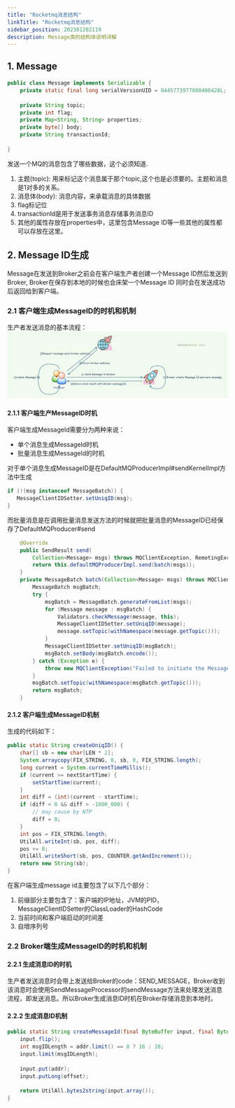 ```yaml
---
title: "Rocketmq消息结构"
linkTitle: "Rocketmq消息结构"
sidebar_position: 202301202119
description: Message类的结构体说明详解
---
```


## 1. Message

```java jxs title="Message"
public class Message implements Serializable {
    private static final long serialVersionUID = 8445773977080406428L;

    private String topic;
    private int flag;
    private Map<String, String> properties;
    private byte[] body;
    private String transactionId;

}
```

发送一个MQ的消息包含了哪些数据，这个必须知道.

1. 主题(topic): 用来标记这个消息属于那个topic,这个也是必须要的。主题和消息是1对多的关系。
2. 消息体(body): 消息内容，来承载消息的具体数据
3. flag标记位
4. transactionId是用于发送事务消息存储事务消息ID
5. 其他的属性存放在properties中，这里包含Message ID等一些其他的属性都可以存放在这里。

## 2. Message ID生成

Message在发送到Broker之前会在客户端生产者创建一个Message ID然后发送到Broker, Broker在保存到本地的时候也会床架一个Message ID 同时会在发送成功后返回给到客户端。

### 2.1 客户端生成MessageID的时机和机制

生产者发送消息的基本流程：
![生产者发送消息的基本流程](https://raw.githubusercontent.com/mxsm/picture/main/rocketmq5/client/producer%E7%94%9F%E4%BA%A7%E8%80%85%E5%8F%91%E9%80%81%E6%B6%88%E6%81%AF%E7%9A%84%E5%9F%BA%E6%9C%AC%E6%B5%81%E7%A8%8B.png)

#### 2.1.1 客户端生产MessageID时机

客户端生成MessageId需要分为两种来说：

- 单个消息生成MessageId时机
- 批量消息生成MessageId的时机

对于单个消息生成MessageID是在DefaultMQProducerImpl#sendKernelImpl方法中生成

```java jxs title="DefaultMQProducerImpl"
if (!(msg instanceof MessageBatch)) {
   MessageClientIDSetter.setUniqID(msg);
}

```

而批量消息是在调用批量消息发送方法的时候就把批量消息的MessageID已经保存了DefaultMQProducer#send

```java jxs title="DefaultMQProducer"
    @Override
    public SendResult send(
        Collection<Message> msgs) throws MQClientException, RemotingException, MQBrokerException, InterruptedException {
        return this.defaultMQProducerImpl.send(batch(msgs));
    }
    private MessageBatch batch(Collection<Message> msgs) throws MQClientException {
        MessageBatch msgBatch;
        try {
            msgBatch = MessageBatch.generateFromList(msgs);
            for (Message message : msgBatch) {
                Validators.checkMessage(message, this);
                MessageClientIDSetter.setUniqID(message);
                message.setTopic(withNamespace(message.getTopic()));
            }
            MessageClientIDSetter.setUniqID(msgBatch);
            msgBatch.setBody(msgBatch.encode());
        } catch (Exception e) {
            throw new MQClientException("Failed to initiate the MessageBatch", e);
        }
        msgBatch.setTopic(withNamespace(msgBatch.getTopic()));
        return msgBatch;
    }
```

#### 2.1.2 客户端生成MessageID机制

生成的代码如下：

```java jxs title="MessageClientIDSetter"
public static String createUniqID() {
    char[] sb = new char[LEN * 2];
    System.arraycopy(FIX_STRING, 0, sb, 0, FIX_STRING.length);
    long current = System.currentTimeMillis();
    if (current >= nextStartTime) {
        setStartTime(current);
    }
    int diff = (int)(current - startTime);
    if (diff < 0 && diff > -1000_000) {
        // may cause by NTP
        diff = 0;
    }
    int pos = FIX_STRING.length;
    UtilAll.writeInt(sb, pos, diff);
    pos += 8;
    UtilAll.writeShort(sb, pos, COUNTER.getAndIncrement());
    return new String(sb);
}
```

在客户端生成message id主要包含了以下几个部分：

1. 前缀部分主要包含了：客户端的IP地址，JVM的PID，MessageClientIDSetter的ClassLoader的HashCode
2. 当前时间和客户端启动的时间差
3. 自增序列号

### 2.2 Broker端生成MessageID的时机和机制

#### 2.2.1 生成消息ID的时机

生产者发送消息时会带上发送给Broker的code：SEND_MESSAGE，Broker收到该消息时会使用SendMessageProcessor的sendMessage方法来处理发送消息流程，即发送消息。所以Broker生成消息ID时机在Broker存储消息到本地时。

#### 2.2.2 生成消息ID机制

```java jxs title="MessageDecoder"
public static String createMessageId(final ByteBuffer input, final ByteBuffer addr, final long offset) {
    input.flip();
    int msgIDLength = addr.limit() == 8 ? 16 : 28;
    input.limit(msgIDLength);

    input.put(addr);
    input.putLong(offset);

    return UtilAll.bytes2string(input.array());
}
```